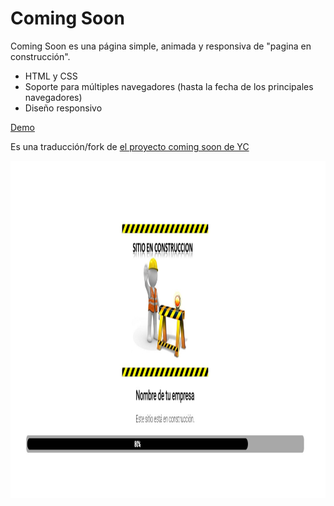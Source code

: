 Coming Soon
===========
Coming Soon es una página simple, animada y responsiva de "pagina en construcción".

- HTML y CSS
- Soporte para múltiples navegadores (hasta la fecha de los principales navegadores)
- Diseño responsivo

[Demo](https://eltictacdicta.github.io/coming-soon/)

Es una traducción/fork de [el proyecto coming soon de YC](https://github.com/YC/coming-soon)

<img src="captura-de-pantalla.jpg" width="960" height="540" />
